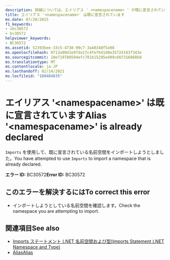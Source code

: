 ```yaml
---
description: 詳細については、エイリアス ' <namespacename> ' が既に宣言されています
title: エイリアス '<namespacename>' は既に宣言されています
ms.date: 07/20/2015
f1_keywords:
- vbc30572
- bc30572
helpviewer_keywords:
- BC30572
ms.assetid: 52393bee-33c5-4738-99c7-3a40340f5a98
ms.openlocfilehash: 0713a90d1e9fda17c4fef641d8e35724183f343e
ms.sourcegitcommit: 10e719780594efc781b15295e499c66f316068b8
ms.translationtype: MT
ms.contentlocale: ja-JP
ms.lasthandoff: 02/14/2021
ms.locfileid: "100484835"
---
```

# <a name="alias-namespacename-is-already-declared"></a><span data-ttu-id="1baf1-103">エイリアス '\<namespacename>' は既に宣言されています</span><span class="sxs-lookup"><span data-stu-id="1baf1-103">Alias '\<namespacename>' is already declared</span></span>

<span data-ttu-id="1baf1-104">`Imports` を使用して、既に宣言されている名前空間をインポートしようとしました。</span><span class="sxs-lookup"><span data-stu-id="1baf1-104">You have attempted to use `Imports` to import a namespace that is already declared.</span></span>  
  
 <span data-ttu-id="1baf1-105">**エラー ID:** BC30572</span><span class="sxs-lookup"><span data-stu-id="1baf1-105">**Error ID:** BC30572</span></span>  
  
## <a name="to-correct-this-error"></a><span data-ttu-id="1baf1-106">このエラーを解決するには</span><span class="sxs-lookup"><span data-stu-id="1baf1-106">To correct this error</span></span>  
  
- <span data-ttu-id="1baf1-107">インポートしようとしている名前空間を確認します。</span><span class="sxs-lookup"><span data-stu-id="1baf1-107">Check the namespace you are attempting to import.</span></span>  
  
## <a name="see-also"></a><span data-ttu-id="1baf1-108">関連項目</span><span class="sxs-lookup"><span data-stu-id="1baf1-108">See also</span></span>

- [<span data-ttu-id="1baf1-109">Imports ステートメント (.NET 名前空間および型)</span><span class="sxs-lookup"><span data-stu-id="1baf1-109">Imports Statement (.NET Namespace and Type)</span></span>](../language-reference/statements/imports-statement-net-namespace-and-type.md)
- [<span data-ttu-id="1baf1-110">Alias</span><span class="sxs-lookup"><span data-stu-id="1baf1-110">Alias</span></span>](../language-reference/statements/alias-clause.md)
